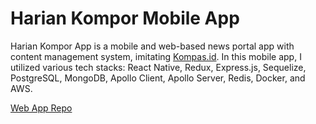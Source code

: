 # Harian Kompor Mobile App

Harian Kompor App is a mobile and web-based news portal app with content management system, imitating [Kompas.id](https://www.kompas.id/).
In this mobile app, I utilized various tech stacks: React Native, Redux, Express.js, Sequelize, PostgreSQL, MongoDB, Apollo Client, Apollo Server, Redis, Docker, and AWS.  
  
[Web App Repo](https://github.com/raymcnd/harian-kompor-web)
